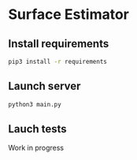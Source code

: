 # Surface Estimator

## Install requirements

```bash
pip3 install -r requirements
```

## Launch server

```bash
python3 main.py
```

## Lauch tests

Work in progress